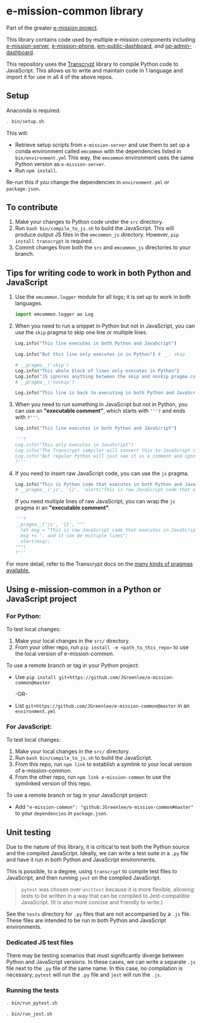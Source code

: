 # e-mission-common library

Part of the greater [e-mission project](https://github.com/e-mission).

This library contains code used by multiple e-mission components including [e-mission-server](https://github.com/e-mission/e-mission-server), [e-mission-phone](https://github.com/e-mission/e-mission-phone), [em-public-dashboard](https://github.com/e-mission/em-public-dashboard), and [op-admin-dashboard](https://github.com/e-mission/op-admin-dashboard).

This repository uses the [Transcrypt](https://www.transcrypt.org/) library to compile Python code to JavaScript. This allows us to write and maintain code in 1 language and import it for use in all 4 of the above repos.

## Setup

Anaconda is required.

```bash
. bin/setup.sh
```

This will:
 - Retrieve setup scripts from `e-mission-server` and use them to set up a conda environment called `emcommon` with the dependencies listed in `bin/environment.yml` This way, the `emcommon` environment uses the same Python version as `e-mission-server`.
 - Run `npm install`.

Re-run this if you change the dependencies in `environment.yml` or `package.json`.

## To contribute

1. Make your changes to Python code under the `src` directory.
1. Run `bash bin/compile_to_js.sh` to build the JavaScript. This will produce output JS files in the `emcommon_js` directory. However, `pip install transcrypt` is required.
1. Commit changes from both the `src` and `emcommon_js` directories to your branch.

## Tips for writing code to work in both Python and JavaScript

1. Use the `emcommon.logger` module for all logs; it is set up to work in both languages.

    ```python
    import emcommon.logger as Log
    ```

1. When you need to run a snippet in Python but not in JavaScript, you can use the `skip` pragma to skip one line or multiple lines.
   
    ```python
    Log.info("This line executes in both Python and JavaScript")
    
    Log.info("But this line only executes in in Python") # __: skip
    
    # __pragma__('skip')
    Log.info("This whole block of lines only executes in Python")
    Log.info("JS ignores anything between the skip and noskip pragma comments")
    # __pragma__('noskip')
    
    Log.info("This line is back to executing in both Python and JavaScript")
    ```
1. When you need to run something in JavaScript but not in Python, you can use an **"executable comment"**, which starts with `'''?` and ends with `?'''`.
   
    ```python
    Log.info("This line executes in both Python and JavaScript")
    
    '''?
    Log.info("This only executes in JavaScript")
    Log.info("The Transcrypt compiler will convert this to JavaScript code")
    Log.info("But regular Python will just see it as a comment and ignore it")
    ?'''
    ```
1. If you need to insert raw JavaScript code, you can use the `js` pragma.
   
    ```python
    Log.info("This is Python code that executes in both Python and JavaScript")
    # __pragma__('js', '{}', 'alert("This is raw JavaScript code that executes in JavaScript")')
    ```
    If you need multiple lines of raw JavaScript, you can wrap the `js` pragma in an **"executable comment"**.
   
    ```python
    '''?
    __pragma__('js', '{}', """
      let msg = "This is raw JavaScript code that executes in JavaScript";
      msg += ", and it can be multiple lines";
      alert(msg);
    """)
    ?'''
    ```

For more detail, refer to the Transcrypt docs on the [many kinds of pragmas available.](https://www.transcrypt.org/docs/html/special_facilities.html)

## Using e-mission-common in a Python or JavaScript project

### For Python:

To test local changes:
1. Make your local changes in the `src/` directory.
1. From your other repo, run `pip install -e <path_to_this_repo>` to use the local version of e-mission-common.

To use a remote branch or tag in your Python project:
 - Use `pip install git+https://github.com/JGreenlee/e-mission-common@master`

   -OR-
 
 - List `git+https://github.com/JGreenlee/e-mission-common@master` in an `environment.yml`


### For JavaScript:

To test local changes:
1. Make your local changes in the `src/` directory.
1. Run `bash bin/compile_to_js.sh` to build the JavaScript.
1. From this repo, run `npm link` to establish a symlink to your local version of e-mission-common.
1. From the other repo, run `npm link e-mission-common` to use the symlinked version of this repo.

To use a remote branch or tag in your JavaScript project:
 - Add `"e-mission-common": "github:JGreenlee/e-mission-common#master"` to your `dependencies` in `package.json`.

## Unit testing

Due to the nature of this library, it is critical to test both the Python source and the compiled JavaScript. Ideally, we can write a test suite in a `.py` file and have it run in both Python and JavaScript environments.

This is possible, to a degree, using `transcrypt` to compile test files to JavaScript, and then running `jest` on the compiled JavaScript.
> `pytest` was chosen over `unittest` because it is more flexible, allowing tests to be written in a way that can be compiled to Jest-compatible JavaScript. (It is also more concise and friendly to write.)

See the `tests` directory for `.py` files that are not accompanied by a `.js` file. These files are intended to be run in both Python and JavaScript environments.

### Dedicated JS test files

There may be testing scenarios that must significantly diverge between Python and JavaScript versions. In these cases, we can write a separate `.js` file next to the `.py` file of the same name. In this case, no compilation is necessary; `pytest` will run the `.py` file and `jest` will run the `.js`.

### Running the tests

```bash
. bin/run_pytest.sh
```

```bash
. bin/run_jest.sh
```
